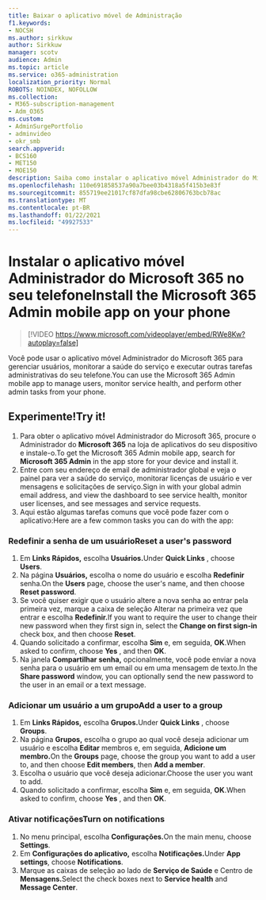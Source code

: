 ```yaml
---
title: Baixar o aplicativo móvel de Administração
f1.keywords:
- NOCSH
ms.author: sirkkuw
author: Sirkkuw
manager: scotv
audience: Admin
ms.topic: article
ms.service: o365-administration
localization_priority: Normal
ROBOTS: NOINDEX, NOFOLLOW
ms.collection:
- M365-subscription-management
- Adm_O365
ms.custom:
- AdminSurgePortfolio
- adminvideo
- okr_smb
search.appverid:
- BCS160
- MET150
- MOE150
description: Saiba como instalar o aplicativo móvel Administrador do Microsoft 365 em seu telefone.
ms.openlocfilehash: 110e691858537a90a7bee03b4318a5f415b3e83f
ms.sourcegitcommit: 855719ee21017cf87dfa98cbe62806763bcb78ac
ms.translationtype: MT
ms.contentlocale: pt-BR
ms.lasthandoff: 01/22/2021
ms.locfileid: "49927533"
---
```

# <a name="install-the-microsoft-365-admin-mobile-app-on-your-phone"></a><span data-ttu-id="d77c2-103">Instalar o aplicativo móvel Administrador do Microsoft 365 no seu telefone</span><span class="sxs-lookup"><span data-stu-id="d77c2-103">Install the Microsoft 365 Admin mobile app on your phone</span></span>

> [!VIDEO https://www.microsoft.com/videoplayer/embed/RWe8Kw?autoplay=false]

<span data-ttu-id="d77c2-104">Você pode usar o aplicativo móvel Administrador do Microsoft 365 para gerenciar usuários, monitorar a saúde do serviço e executar outras tarefas administrativas do seu telefone.</span><span class="sxs-lookup"><span data-stu-id="d77c2-104">You can use the Microsoft 365 Admin mobile app to manage users, monitor service health, and perform other admin tasks from your phone.</span></span>

## <a name="try-it"></a><span data-ttu-id="d77c2-105">Experimente!</span><span class="sxs-lookup"><span data-stu-id="d77c2-105">Try it!</span></span>

1. <span data-ttu-id="d77c2-106">Para obter o aplicativo móvel Administrador do Microsoft 365, procure o Administrador do  **Microsoft 365**  na loja de aplicativos do seu dispositivo e instale-o.</span><span class="sxs-lookup"><span data-stu-id="d77c2-106">To get the Microsoft 365 Admin mobile app, search for  **Microsoft 365 Admin**  in the app store for your device and install it.</span></span>
2. <span data-ttu-id="d77c2-107">Entre com seu endereço de email de administrador global e veja o painel para ver a saúde do serviço, monitorar licenças de usuário e ver mensagens e solicitações de serviço.</span><span class="sxs-lookup"><span data-stu-id="d77c2-107">Sign in with your global admin email address, and view the dashboard to see service health, monitor user licenses, and see messages and service requests.</span></span>
3. <span data-ttu-id="d77c2-108">Aqui estão algumas tarefas comuns que você pode fazer com o aplicativo:</span><span class="sxs-lookup"><span data-stu-id="d77c2-108">Here are a few common tasks you can do with the app:</span></span>

### <a name="reset-a-users-password"></a><span data-ttu-id="d77c2-109">Redefinir a senha de um usuário</span><span class="sxs-lookup"><span data-stu-id="d77c2-109">Reset a user's password</span></span>

1. <span data-ttu-id="d77c2-110">Em **Links Rápidos,** escolha **Usuários.**</span><span class="sxs-lookup"><span data-stu-id="d77c2-110">Under  **Quick Links** , choose  **Users**.</span></span>
2. <span data-ttu-id="d77c2-111">Na página  **Usuários,**  escolha o nome do usuário e escolha  **Redefinir** senha.</span><span class="sxs-lookup"><span data-stu-id="d77c2-111">On the  **Users**  page, choose the user's name, and then choose  **Reset password**.</span></span>
3. <span data-ttu-id="d77c2-112">Se você quiser exigir que o usuário altere a nova  senha ao entrar pela primeira vez, marque a caixa de seleção Alterar na primeira vez que entrar e escolha **Redefinir.**</span><span class="sxs-lookup"><span data-stu-id="d77c2-112">If you want to require the user to change their new password when they first sign in, select the  **Change on first sign-in**  check box, and then choose  **Reset**.</span></span>
4. <span data-ttu-id="d77c2-113">Quando solicitado a confirmar, escolha  **Sim** e, em seguida,  **OK**.</span><span class="sxs-lookup"><span data-stu-id="d77c2-113">When asked to confirm, choose  **Yes** , and then  **OK**.</span></span>
5. <span data-ttu-id="d77c2-114">Na janela  **Compartilhar senha,**  opcionalmente, você pode enviar a nova senha para o usuário em um email ou em uma mensagem de texto.</span><span class="sxs-lookup"><span data-stu-id="d77c2-114">In the  **Share password**  window, you can optionally send the new password to the user in an email or a text message.</span></span>

### <a name="add-a-user-to-a-group"></a><span data-ttu-id="d77c2-115">Adicionar um usuário a um grupo</span><span class="sxs-lookup"><span data-stu-id="d77c2-115">Add a user to a group</span></span>

1. <span data-ttu-id="d77c2-116">Em **Links Rápidos,** escolha **Grupos.**</span><span class="sxs-lookup"><span data-stu-id="d77c2-116">Under  **Quick Links** , choose  **Groups**.</span></span>
2. <span data-ttu-id="d77c2-117">Na página **Grupos,** escolha o grupo ao qual você deseja adicionar um usuário e escolha **Editar** membros e, em seguida, **Adicione um membro.**</span><span class="sxs-lookup"><span data-stu-id="d77c2-117">On the  **Groups**  page, choose the group you want to add a user to, and then choose  **Edit members**, then  **Add a member**.</span></span>
3. <span data-ttu-id="d77c2-118">Escolha o usuário que você deseja adicionar.</span><span class="sxs-lookup"><span data-stu-id="d77c2-118">Choose the user you want to add.</span></span>
4. <span data-ttu-id="d77c2-119">Quando solicitado a confirmar, escolha  **Sim** e, em seguida,  **OK**.</span><span class="sxs-lookup"><span data-stu-id="d77c2-119">When asked to confirm, choose  **Yes** , and then  **OK**.</span></span>

### <a name="turn-on-notifications"></a><span data-ttu-id="d77c2-120">Ativar notificações</span><span class="sxs-lookup"><span data-stu-id="d77c2-120">Turn on notifications</span></span>

1. <span data-ttu-id="d77c2-121">No menu principal, escolha **Configurações.**</span><span class="sxs-lookup"><span data-stu-id="d77c2-121">On the main menu, choose  **Settings**.</span></span>
2. <span data-ttu-id="d77c2-122">Em **Configurações do aplicativo,** escolha **Notificações.**</span><span class="sxs-lookup"><span data-stu-id="d77c2-122">Under  **App settings**, choose  **Notifications**.</span></span>
3. <span data-ttu-id="d77c2-123">Marque as caixas de seleção ao lado de **Serviço de Saúde** e Centro de **Mensagens.**</span><span class="sxs-lookup"><span data-stu-id="d77c2-123">Select the check boxes next to  **Service health**  and  **Message Center**.</span></span>